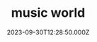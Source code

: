 ---
date: 2023-09-30T12:28:50.000Z
title: music world
latitude: 52.05671217961038
longitude: 1.152581862216715
url: http://www.music-world-ipswich.co.uk
category: checkin
---